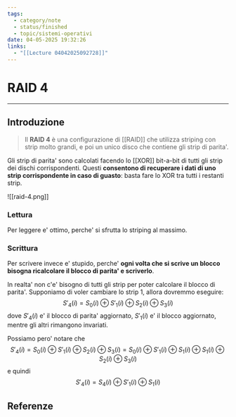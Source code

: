 ```yaml
---
tags:
  - category/note
  - status/finished
  - topic/sistemi-operativi
date: 04-05-2025 19:32:26
links:
  - "[[Lecture 04042025092728]]"
---
```

# RAID 4
---
## Introduzione
> Il **RAID 4** è una configurazione di [[RAID]] che utilizza striping con strip molto grandi, e poi un unico disco che contiene gli strip di parita'.

Gli strip di parita' sono calcolati facendo lo [[XOR]] bit-a-bit di tutti gli strip dei dischi corrispondenti. Questi **consentono di recuperare i dati di uno strip corrispondente in caso di guasto**: basta fare lo XOR tra tutti i restanti strip.

![[raid-4.png]]

### Lettura
Per leggere e' ottimo, perche' si sfrutta lo striping al massimo.

### Scrittura
Per scrivere invece e' stupido, perche' **ogni volta che si scrive un blocco bisogna ricalcolare il blocco di parita' e scriverlo**.

In realta' non c'e' bisogno di tutti gli strip per poter calcolare il blocco di parita'. Supponiamo di voler cambiare lo strip 1, allora dovremmo eseguire:
$$S'_{4}(i) = S_{0}(i) \oplus S'_{1}(i) \oplus S_{2}(i) \oplus S_{3}(i)$$
dove $S'_{4}(i)$ e' il blocco di parita' aggiornato, $S'_{1}(i)$ e' il blocco aggiornato, mentre gli altri rimangono invariati.

Possiamo pero' notare che
$$S'_{4}(i) = S_{0}(i) \oplus S'_{1}(i) \oplus S_{2}(i) \oplus S_{3}(i) = S_{0}(i) \oplus S'_{1}(i) \oplus S_{1}(i) \oplus S_{1}(i) \oplus S_{2}(i) \oplus S_{3}(i)$$
e quindi
$$S'_{4}(i) = S_{4}(i) \oplus S'_{1}(i) \oplus S_{1}(i)$$

## Referenze